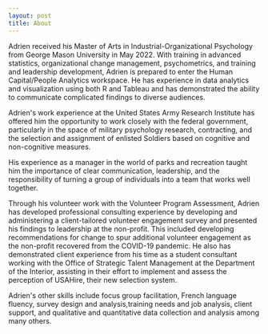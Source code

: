 ```yaml
---
layout: post
title: About
---
```


Adrien received his Master of Arts in Industrial-Organizational Psychology from George Mason University in May 2022. With training in advanced statistics, organizational change management, psychometrics, and training and leadership development, Adrien is prepared to enter the Human Capital/People Analytics workspace. He has experience in data analytics and visualization using both R and Tableau and has demonstrated the ability to communicate complicated findings to diverse audiences. 

Adrien's work experience at the United States Army Research Institute has offered him the opportunity to work closely with the federal government, particularly in the space of military psychology research, contracting, and the selection and assignment of enlisted Soldiers based on cognitive and non-cognitive measures.

His experience as a manager in the world of parks and recreation taught him the importance of clear communication, leadership, and the responsibility of turning a group of individuals into a team that works well together. 

Through his volunteer work with the Volunteer Program Assessment, Adrien has developed professional consulting experience by developing and administering a client-tailored volunteer engagement survey and presented his findings to leadership at the non-profit. This included developing recommendations for change to spur additional volunteer engagement as the non-profit recovered from the COVID-19 pandemic. He also has demonstrated client experience from his time as a student consultant working with the Office of Strategic Talent Management at the Department of the Interior, assisting in their effort to implement and assess the perception of USAHire, their new selection system.

Adrien's other skills include focus group facilitation, French language fluency, survey design and analysis,training needs and job analysis, client support, and qualitative and quantitative data collection and analysis among many others.